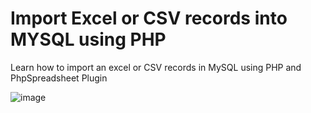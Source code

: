 # Import Excel or CSV records into MYSQL using PHP
Learn how to import an excel or CSV records in MySQL using PHP and PhpSpreadsheet Plugin


![image](https://github.com/user-attachments/assets/be7fa9e3-0528-4b59-8d86-51e0f168aca7)

